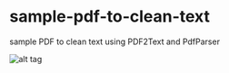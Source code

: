 # sample-pdf-to-clean-text
sample PDF to clean text using PDF2Text and PdfParser

![alt tag](https://github.com/yoesoff/sample-pdf-to-clean-text/blob/master/PDF2TextVSPdfParserReview.png?raw=true)

